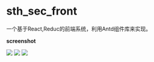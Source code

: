 # sth_sec_front
一个基于React,Reduc的前端系统，利用Antd组件库来实现。

**screenshot**

![](http://oucjzkq8u.bkt.clouddn.com/sth_sec_front_screen1.png)
![](http://oucjzkq8u.bkt.clouddn.com/sth_sec_front_screen2.png)
![](http://oucjzkq8u.bkt.clouddn.com/sth_sec_front_screen3.png)

